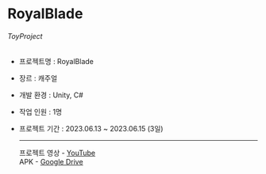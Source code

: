 # RoyalBlade  
###### ToyProject  

- 프로젝트명 : RoyalBlade  
- 장르 : 캐주얼  
- 개발 환경 : Unity, C#  
- 작업 인원 : 1명  
- 프로젝트 기간 : 2023.06.13 ~ 2023.06.15 (3일)  
  
  ---
  프로젝트 영상 - [YouTube](https://youtu.be/K3CqA0M0ixM)  
  APK - [Google Drive](https://drive.google.com/file/d/1L_n8Pg3gfJFtKbCf53uPB1uptBiOU9P8/view?usp=drive_link)
